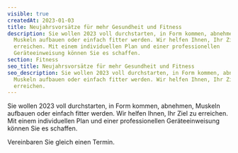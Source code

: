 ```yaml
---
visible: true
createdAt: 2023-01-03
title: Neujahrsvorsätze für mehr Gesundheit und Fitness
description: Sie wollen 2023 voll durchstarten, in Form kommen, abnehmen,
  Muskeln aufbauen oder einfach fitter werden. Wir helfen Ihnen, Ihr Ziel zu
  erreichen. Mit einem individuellen Plan und einer professionellen
  Geräteeinweisung können Sie es schaffen.
section: Fitness
seo_title: Neujahrsvorsätze für mehr Gesundheit und Fitness
seo_description: Sie wollen 2023 voll durchstarten, in Form kommen, abnehmen,
  Muskeln aufbauen oder einfach fitter werden. Wir helfen Ihnen, Ihr Ziel zu
  erreichen.
---
```

Sie wollen 2023 voll durchstarten, in Form kommen, abnehmen, Muskeln aufbauen oder einfach fitter werden. Wir helfen Ihnen, Ihr Ziel zu erreichen. Mit einem individuellen Plan und einer professionellen Geräteeinweisung können Sie es schaffen.


Vereinbaren Sie gleich einen Termin.